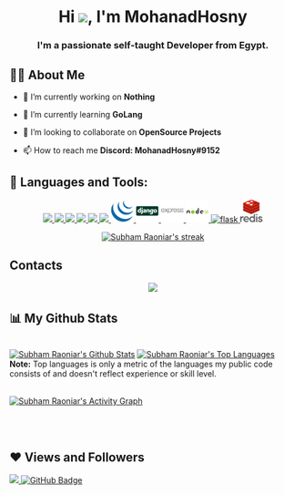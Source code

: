 <h1 align="center">Hi <img src="https://raw.githubusercontent.com/MartinHeinz/MartinHeinz/master/wave.gif" width="30px">, I'm MohanadHosny</h1>
<h3 align="center">I'm a passionate self-taught Developer from Egypt.</h3>


## 🙋‍♂️ About Me

- 🔭 I’m currently working on **Nothing**

- 🌱 I’m currently learning **GoLang**

- 👯 I’m looking to collaborate on **OpenSource Projects**

- 📫 How to reach me **Discord: MohanadHosny#9152**

## 🚀 Languages and Tools:

<p align="center"> 
	<a href="https://www.golang.org/" target="_blank"> <img src="https://img.icons8.com/color/48/000000/golang.png"/> </a>
	<a href="https://www.typescriptlang.org/" target="_blank"> <img src="https://img.icons8.com/ios-filled/50/4a90e2/typescript.png"/> </a>
	<a href="https://docs.microsoft.com/en-us/dotnet/csharp/" target="_blank"> <img src="https://img.icons8.com/ios-filled/50/4a90e2/c-sharp-logo.png"/> </a>
	<a href="https://www.java.com" target="_blank"> <img src="https://img.icons8.com/color/48/000000/java-coffee-cup-logo.png"/> </a>
	<a href="https://developer.mozilla.org/en-US/docs/Web/JavaScript" target="_blank"> <img src="https://img.icons8.com/color/48/000000/javascript.png"/> </a> 
	<a href="https://www.python.org" target="_blank"> <img src="https://img.icons8.com/color/48/000000/python.png"/> </a> 
	<a href="https://jquery.com/" target="_blank"> <img src="https://raw.githubusercontent.com/devicons/devicon/master/icons/jquery/jquery-original.svg" alt="jquery" width="40" height="40"/> </a> 
	<a href="https://www.djangoproject.com/" target="_blank"> <img src="https://raw.githubusercontent.com/devicons/devicon/master/icons/django/django-original.svg" alt="django" width="40" height="40"/> </a> 
	<a href="https://expressjs.com/" target="_blank"> <img src="https://raw.githubusercontent.com/devicons/devicon/master/icons/express/express-original-wordmark.svg" alt="express" width="40" height="40"/> </a> 
	<a href="https://nodejs.org/en/" target="_blank"> <img src="https://raw.githubusercontent.com/devicons/devicon/master/icons/nodejs/nodejs-original-wordmark.svg" alt="nodejs" width="40" height="40"/> </a> 
	<a href="https://flask.palletsprojects.com/" target="_blank"> <img src="https://www.vectorlogo.zone/logos/pocoo_flask/pocoo_flask-icon.svg" alt="flask" width="40" height="40"/> </a> 
	<a href="https://redis.io/" target="_blank"> <img src="https://raw.githubusercontent.com/devicons/devicon/master/icons/redis/redis-original-wordmark.svg" alt="redis" width="40" height="40"/> </a> 
</p>


<p align="center">
    <a href="https://github.com/MohanadHosny/github-readme-streak-stats">
        <img title="🔥 Get streak stats for your profile at git.io/streak-stats" alt="Subham Raoniar's streak" src="https://github-readme-streak-stats.herokuapp.com/?user=MohanadHosny&theme=black-ice&hide_border=true&stroke=0000&background=060A0CD0"/>
    </a>
</p>

## Contacts
<p align="center">
    <a href="https://t.me/MohanadHosny"><img src="https://img.icons8.com/color/48/000000/telegram-app--v1.png"/></a>
</p>

## 📊 My Github Stats

  <br/>
    <a href="https://github.com/MohanadHosny/github-readme-stats"><img alt="Subham Raoniar's Github Stats" src="https://github-readme-stats.vercel.app/api?username=MohanadHosny&show_icons=true&count_private=true&theme=react&hide_border=true&bg_color=0D1117" /></a>
  <a href="https://github.com/MohanadHosny/github-readme-stats"><img alt="Subham Raoniar's Top Languages" src="https://github-readme-stats.vercel.app/api/top-langs/?username=MohanadHosny&langs_count=8&count_private=true&layout=compact&theme=react&hide_border=true&bg_color=0D1117" /></a>
  <br/>
  <b>Note:</b> Top languages is only a metric of the languages my public code consists of and doesn't reflect experience or skill level.


<br/>
<br/>

<a href="https://github.com/MohanadHosny/github-readme-activity-graph"><img alt="Subham Raoniar's Activity Graph" src="https://activity-graph.herokuapp.com/graph?username=MohanadHosny&bg_color=0D1117&color=5BCDEC&line=5BCDEC&point=FFFFFF&hide_border=true" /></a>

<br/>
<br/>

## ❤ Views and Followers
<a href="https://github.com/Meghna-DAS/github-profile-views-counter">
    <img src="https://komarev.com/ghpvc/?username=MohanadHosny">
</a>
<a href="https://github.com/MohanadHosny?tab=followers"><img src="https://img.shields.io/github/followers/MohanadHosny?label=Followers&style=social" alt="GitHub Badge"></a>
